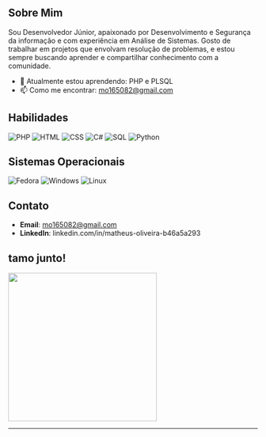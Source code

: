 
## Sobre Mim

Sou Desenvolvedor Júnior, apaixonado por Desenvolvimento e Segurança da informação e com experiência em Análise de Sistemas. Gosto de trabalhar em projetos que envolvam resolução de problemas, e estou sempre buscando aprender e compartilhar conhecimento com a comunidade.

- 🌱 Atualmente estou aprendendo: PHP e PLSQL
- 📫 Como me encontrar: mo165082@gmail.com


## Habilidades


![PHP](https://img.shields.io/badge/PHP-777BB4?style=for-the-badge&logo=php&logoColor=white)
![HTML](https://img.shields.io/badge/HTML5-E34F26?style=for-the-badge&logo=html5&logoColor=white)
![CSS](https://img.shields.io/badge/CSS3-1572B6?style=for-the-badge&logo=css3&logoColor=white)
![C#](https://img.shields.io/badge/C%23-239120?style=for-the-badge&logo=c-sharp&logoColor=white)
![SQL](https://img.shields.io/badge/SQL-4479A1?style=for-the-badge&logo=sql&logoColor=white)
![Python](https://img.shields.io/badge/Python-3776AB?style=for-the-badge&logo=python&logoColor=white)

## Sistemas Operacionais
![Fedora](https://img.shields.io/badge/Fedora-294172?style=for-the-badge&logo=fedora&logoColor=white)
![Windows](https://img.shields.io/badge/Windows-0078D6?style=for-the-badge&logo=windows&logoColor=white)
![Linux](https://img.shields.io/badge/Linux-FCC624?style=for-the-badge&logo=linux&logoColor=black)

## Contato

- **Email**: mo165082@gmail.com
- **LinkedIn**: linkedin.com/in/matheus-oliveira-b46a5a293

## tamo junto!

<img src="https://media1.tenor.com/m/y-cCxl8uEw0AAAAC/yetopen.gif" width="300">



---

